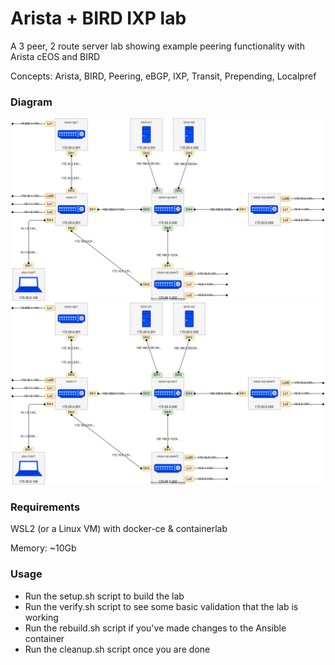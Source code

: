# Arista + BIRD IXP lab
A 3 peer, 2 route server lab showing example peering functionality with Arista cEOS and BIRD

Concepts: Arista, BIRD, Peering, eBGP, IXP, Transit, Prepending, Localpref

### Diagram

![Alt text](./ceos-ixp.drawio.svg)
<img src="./ceos-ixp.drawio.svg">

### Requirements

WSL2 (or a Linux VM) with docker-ce & containerlab

Memory: ~10Gb

### Usage

- Run the setup.sh script to build the lab
- Run the verify.sh script to see some basic validation that the lab is working
- Run the rebuild.sh script if you've made changes to the Ansible container
- Run the cleanup.sh script once you are done